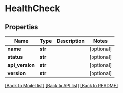 # HealthCheck

## Properties
Name | Type | Description | Notes
------------ | ------------- | ------------- | -------------
**name** | **str** |  | [optional]
**status** | **str** |  | [optional]
**api_version** | **str** |  | [optional]
**version** | **str** |  | [optional]

[[Back to Model list]](../README.md#documentation-for-models) [[Back to API list]](../README.md#documentation-for-api-endpoints) [[Back to README]](../README.md)
